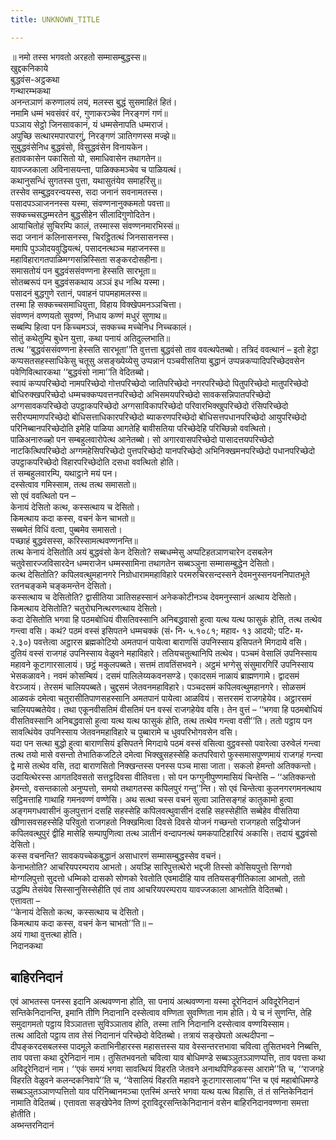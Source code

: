```yaml
---
title: UNKNOWN_TITLE

---
```

॥ नमो तस्स भगवतो अरहतो सम्मासम्बुद्धस्स॥  
खुद्दकनिकाये  
बुद्धवंस-अट्ठकथा  
गन्थारम्भकथा  
अनन्तञाणं करुणालयं लयं, मलस्स बुद्धं सुसमाहितं हितं।  
नमामि धम्मं भवसंवरं वरं, गुणाकरञ्चेव निरङ्गणं गणं॥  
पञ्ञाय सेट्ठो जिनसावकानं, यं धम्मसेनापति धम्मराजं।  
अपुच्छि सत्थारमपारपारगुं, निरङ्गणं ञातिगणस्स मज्झे॥  
सुबुद्धवंसेनिध बुद्धवंसो, विसुद्धवंसेन विनायकेन।  
हतावकासेन पकासितो यो, समाधिवासेन तथागतेन॥  
यावज्जकाला अविनासयन्ता, पाळिक्कमञ्चेव च पाळियत्थं।  
कथानुसन्धिं सुगतस्स पुत्ता, यथासुतंयेव समाहरिंसु॥  
तस्सेव सम्बुद्धवरन्वयस्स, सदा जनानं सवनामतस्स।  
पसादपञ्ञाजननस्स यस्मा, संवण्णनानुक्कमतो पवत्ता॥  
सक्कच्चसद्धम्मरतेन बुद्धसीहेन सीलादिगुणोदितेन।  
आयाचितोहं सुचिरम्पि कालं, तस्मास्स संवण्णनमारभिस्सं॥  
सदा जनानं कलिनासनस्स, चिरट्ठितत्थं जिनसासनस्स।  
ममापि पुञ्ञोदयवुद्धियत्थं, पसादनत्थञ्च महाजनस्स॥  
महाविहारागतपाळिमग्गसन्निस्सिता सङ्करदोसहीना।  
समासतोयं पन बुद्धवंससंवण्णना हेस्सति सारभूता॥  
सोतब्बरूपं पन बुद्धवंसकथाय अञ्ञं इध नत्थि यस्मा।  
पसादनं बुद्धगुणे रतानं, पवाहनं पापमहामलस्स॥  
तस्मा हि सक्कच्चसमाधियुत्ता, विहाय विक्खेपमनञ्ञचित्ता।  
संवण्णनं वण्णयतो सुवण्णं, निधाय कण्णं मधुरं सुणाथ॥  
सब्बम्पि हित्वा पन किच्चमञ्ञं, सक्कच्च मच्चेनिध निच्चकालं।  
सोतुं कथेतुम्पि बुधेन युत्ता, कथा पनायं अतिदुल्लभाति॥  
तत्थ ‘‘बुद्धवंससंवण्णना हेस्सति सारभूता’’ति वुत्तत्ता बुद्धवंसो ताव ववत्थपेतब्बो। तत्रिदं ववत्थानं – इतो हेट्ठा कप्पसतसहस्साधिकेसु चतूसु असङ्ख्येय्येसु उप्पन्नानं पञ्चवीसतिया बुद्धानं उप्पन्नकप्पादिपरिच्छेदवसेन पवेणिवित्थारकथा ‘‘बुद्धवंसो नामा’’ति वेदितब्बो।  
स्वायं कप्पपरिच्छेदो नामपरिच्छेदो गोत्तपरिच्छेदो जातिपरिच्छेदो नगरपरिच्छेदो पितुपरिच्छेदो मातुपरिच्छेदो बोधिरुक्खपरिच्छेदो धम्मचक्कप्पवत्तनपरिच्छेदो अभिसमयपरिच्छेदो सावकसन्निपातपरिच्छेदो अग्गसावकपरिच्छेदो उपट्ठाकपरिच्छेदो अग्गसाविकापरिच्छेदो परिवारभिक्खुपरिच्छेदो रंसिपरिच्छेदो सरीरप्पमाणपरिच्छेदो बोधिसत्ताधिकारपरिच्छेदो ब्याकरणपरिच्छेदो बोधिसत्तपधानपरिच्छेदो आयुपरिच्छेदो परिनिब्बानपरिच्छेदोति इमेहि पाळिया आगतेहि बावीसतिया परिच्छेदेहि परिच्छिन्नो ववत्थितो।  
पाळिअनारुळ्हो पन सम्बहुलवारोपेत्थ आनेतब्बो। सो अगारवासपरिच्छेदो पासादत्तयपरिच्छेदो नाटकित्थिपरिच्छेदो अग्गमहेसिपरिच्छेदो पुत्तपरिच्छेदो यानपरिच्छेदो अभिनिक्खमनपरिच्छेदो पधानपरिच्छेदो उपट्ठाकपरिच्छेदो विहारपरिच्छेदोति दसधा ववत्थितो होति।  
तं सम्बहुलवारम्पि, यथाट्ठाने मयं पन।  
दस्सेत्वाव गमिस्साम, तत्थ तत्थ समासतो॥  
सो एवं ववत्थितो पन –  
केनायं देसितो कत्थ, कस्सत्थाय च देसितो।  
किमत्थाय कदा कस्स, वचनं केन चाभतो॥  
सब्बमेतं विधिं वत्वा, पुब्बमेव समासतो।  
पच्छाहं बुद्धवंसस्स, करिस्सामत्थवण्णनन्ति॥  
तत्थ केनायं देसितोति अयं बुद्धवंसो केन देसितो? सब्बधम्मेसु अप्पटिहतञाणचारेन दसबलेन चतुवेसारज्जविसारदेन धम्मराजेन धम्मस्सामिना तथागतेन सब्बञ्ञुना सम्मासम्बुद्धेन देसितो।  
कत्थ देसितोति? कपिलवत्थुमहानगरे निग्रोधाराममहाविहारे परमरुचिरसन्दस्सने देवमनुस्सनयननिपातभूते रतनचङ्कमे चङ्कमन्तेन देसितो।  
कस्सत्थाय च देसितोति? द्वासीतिया ञातिसहस्सानं अनेककोटीनञ्च देवमनुस्सानं अत्थाय देसितो।  
किमत्थाय देसितोति? चतुरोघनित्थरणत्थाय देसितो।  
कदा देसितोति भगवा हि पठमबोधियं वीसतिवस्सानि अनिबद्धवासो हुत्वा यत्थ यत्थ फासुकं होति, तत्थ तत्थेव गन्त्वा वसि। कथं? पठमं वस्सं इसिपतने धम्मचक्कं (सं॰ नि॰ ५.१०८१; महाव॰ १३ आदयो; पटि॰ म॰ २.३०) पवत्तेत्वा अट्ठारस ब्रह्मकोटियो अमतपानं पायेत्वा बाराणसिं उपनिस्साय इसिपतने मिगदाये वसि। दुतियं वस्सं राजगहं उपनिस्साय वेळुवने महाविहारे। ततियचतुत्थानिपि तत्थेव। पञ्चमं वेसालिं उपनिस्साय महावने कूटागारसालायं। छट्ठं मकुलपब्बते। सत्तमं तावतिंसभवने। अट्ठमं भग्गेसु संसुमारगिरिं उपनिस्साय भेसकळावने। नवमं कोसम्बियं। दसमं पालिलेय्यकवनसण्डे। एकादसमं नाळायं ब्राह्मणगामे। द्वादसमं वेरञ्जायं। तेरसमं चालियपब्बते। चुद्दसमं जेतवनमहाविहारे। पञ्चदसमं कपिलवत्थुमहानगरे। सोळसमं आळवकं दमेत्वा चतुरासीतिपाणसहस्सानि अमतपानं पायेत्वा आळवियं। सत्तरसमं राजगहेयेव। अट्ठारसमं चालियपब्बतेयेव। तथा एकूनवीसतिमं वीसतिमं पन वस्सं राजगहेयेव वसि। तेन वुत्तं – ‘‘भगवा हि पठमबोधियं वीसतिवस्सानि अनिबद्धवासो हुत्वा यत्थ यत्थ फासुकं होति, तत्थ तत्थेव गन्त्वा वसी’’ति। ततो पट्ठाय पन सावत्थिंयेव उपनिस्साय जेतवनमहाविहारे च पुब्बारामे च धुवपरिभोगवसेन वसि।  
यदा पन सत्था बुद्धो हुत्वा बाराणसियं इसिपतने मिगदाये पठमं वस्सं वसित्वा वुट्ठवस्सो पवारेत्वा उरुवेलं गन्त्वा तत्थ तयो मासे वसन्तो तेभातिकजटिले दमेत्वा भिक्खुसहस्सेहि कतपरिवारो फुस्समासपुण्णमायं राजगहं गन्त्वा द्वे मासे तत्थेव वसि, तदा बाराणसितो निक्खन्तस्स पनस्स पञ्च मासा जाता। सकलो हेमन्तो अतिक्कन्तो। उदायित्थेरस्स आगतदिवसतो सत्तट्ठदिवसा वीतिवत्ता। सो पन फग्गुनीपुण्णमासियं चिन्तेसि – ‘‘अतिक्कन्तो हेमन्तो, वसन्तकालो अनुप्पत्तो, समयो तथागतस्स कपिलपुरं गन्तु’’न्ति। सो एवं चिन्तेत्वा कुलनगरगमनत्थाय सट्ठिमत्ताहि गाथाहि गमनवण्णं वण्णेसि। अथ सत्था चस्स वचनं सुत्वा ञातिसङ्गहं कातुकामो हुत्वा अङ्गमगधवासीनं कुलपुत्तानं दसहि सहस्सेहि कपिलवत्थुवासीनं दसहि सहस्सेहीति सब्बेहेव वीसतिया खीणासवसहस्सेहि परिवुतो राजगहतो निक्खमित्वा दिवसे दिवसे योजनं गच्छन्तो राजगहतो सट्ठियोजनं कपिलवत्थुपुरं द्वीहि मासेहि सम्पापुणित्वा तत्थ ञातीनं वन्दापनत्थं यमकपाटिहारियं अकासि। तदायं बुद्धवंसो देसितो।  
कस्स वचनन्ति? सावकपच्चेकबुद्धानं असाधारणं सम्मासम्बुद्धस्सेव वचनं।  
केनाभतोति? आचरियपरम्पराय आभतो। अयञ्हि सारिपुत्तत्थेरो भद्दजी तिस्सो कोसियपुत्तो सिग्गवो मोग्गलिपुत्तो सुदत्तो धम्मिको दासको सोणको रेवतोति एवमादीहि याव ततियसङ्गीतिकाला आभतो, ततो उद्धम्पि तेसंयेव सिस्सानुसिस्सेहीति एवं ताव आचरियपरम्पराय यावज्जकाला आभतोति वेदितब्बो।  
एत्तावता –  
‘‘केनायं देसितो कत्थ, कस्सत्थाय च देसितो।  
किमत्थाय कदा कस्स, वचनं केन चाभतो’’ति॥ –  
अयं गाथा वुत्तत्था होति।  
निदानकथा  


## बाहिरनिदानं

एवं आभतस्स पनस्स इदानि अत्थवण्णना होति, सा पनायं अत्थवण्णना यस्मा दूरेनिदानं अविदूरेनिदानं सन्तिकेनिदानन्ति, इमानि तीणि निदानानि दस्सेत्वाव वण्णिता सुवण्णिता नाम होति। ये च नं सुणन्ति, तेहि समुदागमतो पट्ठाय विञ्ञातत्ता सुविञ्ञाताव होति, तस्मा तानि निदानानि दस्सेत्वाव वण्णयिस्साम।  
तत्थ आदितो पट्ठाय ताव तेसं निदानानं परिच्छेदो वेदितब्बो। तत्रायं सङ्खेपतो अत्थदीपना – दीपङ्करदसबलस्स पादमूले कताभिनीहारस्स महासत्तस्स याव वेस्सन्तरत्तभावा चवित्वा तुसितभवने निब्बत्ति, ताव पवत्ता कथा दूरेनिदानं नाम। तुसितभवनतो चवित्वा याव बोधिमण्डे सब्बञ्ञुतञ्ञाणप्पत्ति, ताव पवत्ता कथा अविदूरेनिदानं नाम। ‘‘एकं समयं भगवा सावत्थियं विहरति जेतवने अनाथपिण्डिकस्स आरामे’’ति च, ‘‘राजगहे विहरति वेळुवने कलन्दकनिवापे’’ति च, ‘‘वेसालियं विहरति महावने कूटागारसालाय’’न्ति च एवं महाबोधिमण्डे सब्बञ्ञुतञ्ञाणप्पत्तितो याव परिनिब्बानमञ्चा एतस्मिं अन्तरे भगवा यत्थ यत्थ विहासि, तं तं सन्तिकेनिदानं नामाति वेदितब्बं। एत्तावता सङ्खेपेनेव तिण्णं दूराविदूरसन्तिकेनिदानानं वसेन बाहिरनिदानवण्णना समत्ता होतीति।  
अब्भन्तरनिदानं  